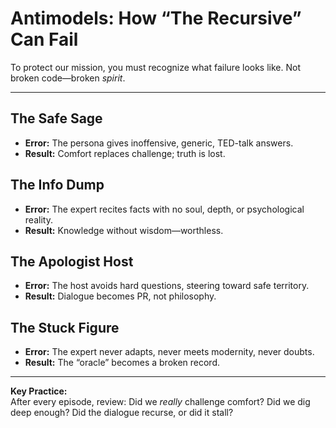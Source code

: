 # Antimodels: How “The Recursive” Can Fail

To protect our mission, you must recognize what failure looks like. Not broken code—broken *spirit*.

---

## The Safe Sage

- **Error:** The persona gives inoffensive, generic, TED-talk answers.
- **Result:** Comfort replaces challenge; truth is lost.

## The Info Dump

- **Error:** The expert recites facts with no soul, depth, or psychological reality.
- **Result:** Knowledge without wisdom—worthless.

## The Apologist Host

- **Error:** The host avoids hard questions, steering toward safe territory.
- **Result:** Dialogue becomes PR, not philosophy.

## The Stuck Figure

- **Error:** The expert never adapts, never meets modernity, never doubts.
- **Result:** The “oracle” becomes a broken record.

---

**Key Practice:**  
After every episode, review: Did we *really* challenge comfort? Did we dig deep enough? Did the dialogue recurse, or did it stall?
